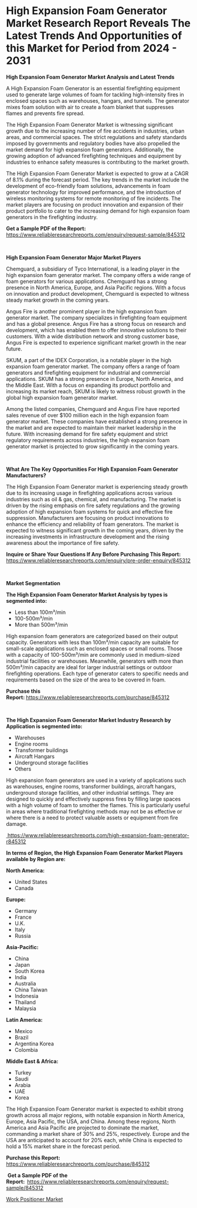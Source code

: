 <p><h1>High Expansion Foam Generator Market Research Report Reveals The Latest Trends And Opportunities of this Market for Period from 2024 - 2031</h1></p><p><strong>High Expansion Foam Generator Market Analysis and Latest Trends</strong></p>
<p><p>A High Expansion Foam Generator is an essential firefighting equipment used to generate large volumes of foam for tackling high-intensity fires in enclosed spaces such as warehouses, hangars, and tunnels. The generator mixes foam solution with air to create a foam blanket that suppresses flames and prevents fire spread.</p><p>The High Expansion Foam Generator Market is witnessing significant growth due to the increasing number of fire accidents in industries, urban areas, and commercial spaces. The strict regulations and safety standards imposed by governments and regulatory bodies have also propelled the market demand for high expansion foam generators. Additionally, the growing adoption of advanced firefighting techniques and equipment by industries to enhance safety measures is contributing to the market growth.</p><p>The High Expansion Foam Generator Market is expected to grow at a CAGR of 8.1% during the forecast period. The key trends in the market include the development of eco-friendly foam solutions, advancements in foam generator technology for improved performance, and the introduction of wireless monitoring systems for remote monitoring of fire incidents. The market players are focusing on product innovation and expansion of their product portfolio to cater to the increasing demand for high expansion foam generators in the firefighting industry.</p></p>
<p><strong>Get a Sample PDF of the Report:&nbsp;</strong> <a href="https://www.reliableresearchreports.com/enquiry/request-sample/845312">https://www.reliableresearchreports.com/enquiry/request-sample/845312</a></p>
<p>&nbsp;</p>
<p><strong>High Expansion Foam Generator Major Market Players</strong></p>
<p><p>Chemguard, a subsidiary of Tyco International, is a leading player in the high expansion foam generator market. The company offers a wide range of foam generators for various applications. Chemguard has a strong presence in North America, Europe, and Asia Pacific regions. With a focus on innovation and product development, Chemguard is expected to witness steady market growth in the coming years.</p><p>Angus Fire is another prominent player in the high expansion foam generator market. The company specializes in firefighting foam equipment and has a global presence. Angus Fire has a strong focus on research and development, which has enabled them to offer innovative solutions to their customers. With a wide distribution network and strong customer base, Angus Fire is expected to experience significant market growth in the near future.</p><p>SKUM, a part of the IDEX Corporation, is a notable player in the high expansion foam generator market. The company offers a range of foam generators and firefighting equipment for industrial and commercial applications. SKUM has a strong presence in Europe, North America, and the Middle East. With a focus on expanding its product portfolio and increasing its market reach, SKUM is likely to witness robust growth in the global high expansion foam generator market.</p><p>Among the listed companies, Chemguard and Angus Fire have reported sales revenue of over $100 million each in the high expansion foam generator market. These companies have established a strong presence in the market and are expected to maintain their market leadership in the future. With increasing demand for fire safety equipment and strict regulatory requirements across industries, the high expansion foam generator market is projected to grow significantly in the coming years.</p></p>
<p>&nbsp;</p>
<p><strong>What Are The Key Opportunities For High Expansion Foam Generator Manufacturers?</strong></p>
<p><p>The High Expansion Foam Generator market is experiencing steady growth due to its increasing usage in firefighting applications across various industries such as oil & gas, chemical, and manufacturing. The market is driven by the rising emphasis on fire safety regulations and the growing adoption of high expansion foam systems for quick and effective fire suppression. Manufacturers are focusing on product innovations to enhance the efficiency and reliability of foam generators. The market is expected to witness significant growth in the coming years, driven by the increasing investments in infrastructure development and the rising awareness about the importance of fire safety.</p></p>
<p><strong>Inquire or Share Your Questions If Any Before Purchasing This Report:</strong> <a href="https://www.reliableresearchreports.com/enquiry/pre-order-enquiry/845312">https://www.reliableresearchreports.com/enquiry/pre-order-enquiry/845312</a></p>
<p>&nbsp;</p>
<p><strong>Market Segmentation</strong></p>
<p><strong>The High Expansion Foam Generator Market Analysis by types is segmented into:</strong></p>
<p><ul><li>Less than 100m³/min</li><li>100-500m³/min</li><li>More than 500m³/min</li></ul></p>
<p><p>High expansion foam generators are categorized based on their output capacity. Generators with less than 100m³/min capacity are suitable for small-scale applications such as enclosed spaces or small rooms. Those with a capacity of 100-500m³/min are commonly used in medium-sized industrial facilities or warehouses. Meanwhile, generators with more than 500m³/min capacity are ideal for larger industrial settings or outdoor firefighting operations. Each type of generator caters to specific needs and requirements based on the size of the area to be covered in foam.</p></p>
<p><strong>Purchase this Report:&nbsp;</strong><a href="https://www.reliableresearchreports.com/purchase/845312">https://www.reliableresearchreports.com/purchase/845312</a></p>
<p>&nbsp;</p>
<p><strong>The High Expansion Foam Generator Market Industry Research by Application is segmented into:</strong></p>
<p><ul><li>Warehouses</li><li>Engine rooms</li><li>Transformer buildings</li><li>Aircraft Hangars</li><li>Underground storage facilities</li><li>Others</li></ul></p>
<p><p>High expansion foam generators are used in a variety of applications such as warehouses, engine rooms, transformer buildings, aircraft hangars, underground storage facilities, and other industrial settings. They are designed to quickly and effectively suppress fires by filling large spaces with a high volume of foam to smother the flames. This is particularly useful in areas where traditional firefighting methods may not be as effective or where there is a need to protect valuable assets or equipment from fire damage.</p></p>
<p><a href="https://www.reliableresearchreports.com/high-expansion-foam-generator-r845312">&nbsp;https://www.reliableresearchreports.com/high-expansion-foam-generator-r845312</a></p>
<p><strong>In terms of Region, the High Expansion Foam Generator Market Players available by Region are:</strong></p>
<p>
    <p> <strong> North America: </strong>
        <ul>
            <li>United States</li>
            <li>Canada</li>
        </ul>
        </p> 
    <p> <strong> Europe: </strong>
        <ul>
            <li>Germany</li>
            <li>France</li>
            <li>U.K.</li>
            <li>Italy</li>
            <li>Russia</li>
        </ul>
        </p> 
    <p> <strong> Asia-Pacific: </strong>
        <ul>
            <li>China</li>
            <li>Japan</li>
            <li>South Korea</li>
            <li>India</li>
            <li>Australia</li>
            <li>China Taiwan</li>
            <li>Indonesia</li>
            <li>Thailand</li>
            <li>Malaysia</li>
        </ul>
        </p> 
    <p> <strong> Latin America: </strong>
        <ul>
            <li>Mexico</li>
            <li>Brazil</li>
            <li>Argentina Korea</li>
            <li>Colombia</li>
        </ul>
        </p> 
    <p> <strong> Middle East & Africa: </strong>
        <ul>
            <li>Turkey</li>
            <li>Saudi</li>
            <li>Arabia</li>
            <li>UAE</li>
            <li>Korea</li>
        </ul>
    </p>
    </p>
<p><p>The High Expansion Foam Generator market is expected to exhibit strong growth across all major regions, with notable expansion in North America, Europe, Asia Pacific, the USA, and China. Among these regions, North America and Asia Pacific are projected to dominate the market, commanding a market share of 30% and 25%, respectively. Europe and the USA are anticipated to account for 20% each, while China is expected to hold a 15% market share in the forecast period.</p></p>
<p><strong>Purchase this Report: </strong><a href="https://www.reliableresearchreports.com/purchase/845312">https://www.reliableresearchreports.com/purchase/845312</a></p>
<p>&nbsp;<strong>Get a Sample PDF of the Report:&nbsp;&nbsp;</strong><a href="https://www.reliableresearchreports.com/enquiry/request-sample/845312">https://www.reliableresearchreports.com/enquiry/request-sample/845312</a></p>
<p><strong></strong></p>
<p><p><a href="https://github.com/WillieWoodard/Market-Research-Report-List-4/blob/main/work-positioner-market.md">Work Positioner Market</a></p></p>